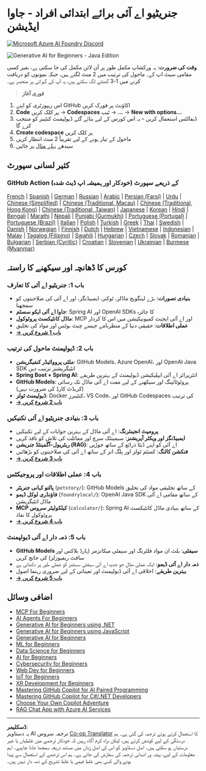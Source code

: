 <!--
CO_OP_TRANSLATOR_METADATA:
{
  "original_hash": "90ac762d40c6db51b8081cdb3e49e9db",
  "translation_date": "2025-08-28T21:33:16+00:00",
  "source_file": "README.md",
  "language_code": "ur"
}
-->
# جنریٹیو اے آئی برائے ابتدائی افراد - جاوا ایڈیشن
[![Microsoft Azure AI Foundry Discord](https://dcbadge.limes.pink/api/server/ByRwuEEgH4)](https://discord.com/invite/ByRwuEEgH4)

![Generative AI for Beginners - Java Edition](../../translated_images/beg-genai-series.8b48be9951cc574c25f8a3accba949bfd03c2f008e2c613283a1b47316fbee68.ur.png)

**وقت کی ضرورت**: یہ ورکشاپ مکمل طور پر آن لائن مکمل کی جا سکتی ہے، بغیر کسی مقامی سیٹ اپ کے۔ ماحول کی ترتیب میں 2 منٹ لگتے ہیں، جبکہ نمونوں کو دریافت کرنے میں 1-3 گھنٹے لگ سکتے ہیں، یہ آپ کی گہرائی پر منحصر ہے۔

> **فوری آغاز**

1. اس ریپوزٹری کو اپنے GitHub اکاؤنٹ پر فورک کریں  
2. **Code** پر کلک کریں → **Codespaces** ٹیب → **...** → **New with options...**  
3. ڈیفالٹس استعمال کریں – یہ اس کورس کے لیے بنائے گئے ڈیولپمنٹ کنٹینر کو منتخب کرے گا  
4. **Create codespace** پر کلک کریں  
5. ماحول کے تیار ہونے کے لیے تقریباً 2 منٹ انتظار کریں  
6. سیدھے [پہلے مثال](./02-SetupDevEnvironment/README.md#step-2-create-a-github-personal-access-token) پر جائیں  

## کثیر لسانی سپورٹ

### GitHub Action کے ذریعے سپورٹ (خودکار اور ہمیشہ اپ ڈیٹ شدہ)

[French](../fr/README.md) | [Spanish](../es/README.md) | [German](../de/README.md) | [Russian](../ru/README.md) | [Arabic](../ar/README.md) | [Persian (Farsi)](../fa/README.md) | [Urdu](./README.md) | [Chinese (Simplified)](../zh/README.md) | [Chinese (Traditional, Macau)](../mo/README.md) | [Chinese (Traditional, Hong Kong)](../hk/README.md) | [Chinese (Traditional, Taiwan)](../tw/README.md) | [Japanese](../ja/README.md) | [Korean](../ko/README.md) | [Hindi](../hi/README.md) | [Bengali](../bn/README.md) | [Marathi](../mr/README.md) | [Nepali](../ne/README.md) | [Punjabi (Gurmukhi)](../pa/README.md) | [Portuguese (Portugal)](../pt/README.md) | [Portuguese (Brazil)](../br/README.md) | [Italian](../it/README.md) | [Polish](../pl/README.md) | [Turkish](../tr/README.md) | [Greek](../el/README.md) | [Thai](../th/README.md) | [Swedish](../sv/README.md) | [Danish](../da/README.md) | [Norwegian](../no/README.md) | [Finnish](../fi/README.md) | [Dutch](../nl/README.md) | [Hebrew](../he/README.md) | [Vietnamese](../vi/README.md) | [Indonesian](../id/README.md) | [Malay](../ms/README.md) | [Tagalog (Filipino)](../tl/README.md) | [Swahili](../sw/README.md) | [Hungarian](../hu/README.md) | [Czech](../cs/README.md) | [Slovak](../sk/README.md) | [Romanian](../ro/README.md) | [Bulgarian](../bg/README.md) | [Serbian (Cyrillic)](../sr/README.md) | [Croatian](../hr/README.md) | [Slovenian](../sl/README.md) | [Ukrainian](../uk/README.md) | [Burmese (Myanmar)](../my/README.md)

## کورس کا ڈھانچہ اور سیکھنے کا راستہ

### **باب 1: جنریٹیو اے آئی کا تعارف**
- **بنیادی تصورات**: بڑے لینگویج ماڈلز، ٹوکنز، ایمبیڈنگز، اور اے آئی کی صلاحیتوں کو سمجھنا  
- **جاوا اے آئی ایکو سسٹم**: Spring AI اور OpenAI SDKs کا جائزہ  
- **ماڈل کانٹیکسٹ پروٹوکول**: MCP اور اے آئی ایجنٹ کمیونیکیشن میں اس کا کردار  
- **عملی اطلاقات**: حقیقی دنیا کے منظرنامے جیسے چیٹ بوٹس اور مواد کی تخلیق  
- **[→ باب 1 شروع کریں](./01-IntroToGenAI/README.md)**  

### **باب 2: ڈیولپمنٹ ماحول کی ترتیب**
- **ملٹی پرووائیڈر کنفیگریشن**: GitHub Models، Azure OpenAI، اور OpenAI Java SDK انٹیگریشنز ترتیب دیں  
- **Spring Boot + Spring AI**: انٹرپرائز اے آئی ایپلیکیشن ڈیولپمنٹ کے بہترین طریقے  
- **GitHub Models**: پروٹوٹائپنگ اور سیکھنے کے لیے مفت اے آئی ماڈل تک رسائی (کریڈٹ کارڈ کی ضرورت نہیں)  
- **ڈیولپمنٹ ٹولز**: Docker کنٹینرز، VS Code، اور GitHub Codespaces کی ترتیب  
- **[→ باب 2 شروع کریں](./02-SetupDevEnvironment/README.md)**  

### **باب 3: بنیادی جنریٹیو اے آئی تکنیکیں**
- **پرومپٹ انجینئرنگ**: اے آئی ماڈل کے بہترین جوابات کے لیے تکنیکیں  
- **ایمبیڈنگز اور ویکٹر آپریشنز**: سیمینٹک سرچ اور مماثلت کی تلاش کو نافذ کریں  
- **ریٹریول-آگمینٹڈ جنریشن (RAG)**: اے آئی کو اپنے ڈیٹا ذرائع کے ساتھ جوڑیں  
- **فنکشن کالنگ**: کسٹم ٹولز اور پلگ انز کے ساتھ اے آئی کی صلاحیتوں کو بڑھائیں  
- **[→ باب 3 شروع کریں](./03-CoreGenerativeAITechniques/README.md)**  

### **باب 4: عملی اطلاقات اور پروجیکٹس**
- **پالتو کہانی جنریٹر** (`petstory/`): GitHub Models کے ساتھ تخلیقی مواد کی تخلیق  
- **فاؤنڈری لوکل ڈیمو** (`foundrylocal/`): OpenAI Java SDK کے ساتھ مقامی اے آئی ماڈل انٹیگریشن  
- **MCP کیلکولیٹر سروس** (`calculator/`): Spring AI کے ساتھ بنیادی ماڈل کانٹیکسٹ پروٹوکول کا نفاذ  
- **[→ باب 4 شروع کریں](./04-PracticalSamples/README.md)**  

### **باب 5: ذمہ دار اے آئی ڈیولپمنٹ**
- **GitHub Models سیفٹی**: بلٹ ان مواد فلٹرنگ اور سیفٹی میکانزمز (ہارڈ بلاکس اور سافٹ ریفیوزلز) کی جانچ کریں  
- **ذمہ دار اے آئی ڈیمو**: ایک عملی مثال جو جدید اے آئی سیفٹی سسٹمز کو عملی طور پر دکھاتی ہے  
- **بہترین طریقے**: اخلاقی اے آئی ڈیولپمنٹ اور تعیناتی کے لیے ضروری رہنما اصول  
- **[→ باب 5 شروع کریں](./05-ResponsibleGenAI/README.md)**  

## اضافی وسائل

- [MCP For Beginners](https://github.com/microsoft/mcp-for-beginners)  
- [AI Agents For Beginners](https://github.com/microsoft/ai-agents-for-beginners)  
- [Generative AI for Beginners using .NET](https://github.com/microsoft/Generative-AI-for-beginners-dotnet)  
- [Generative AI for Beginners using JavaScript](https://github.com/microsoft/generative-ai-with-javascript)  
- [Generative AI for Beginners](https://github.com/microsoft/generative-ai-for-beginners)  
- [ML for Beginners](https://aka.ms/ml-beginners)  
- [Data Science for Beginners](https://aka.ms/datascience-beginners)  
- [AI for Beginners](https://aka.ms/ai-beginners)  
- [Cybersecurity for Beginners](https://github.com/microsoft/Security-101)  
- [Web Dev for Beginners](https://aka.ms/webdev-beginners)  
- [IoT for Beginners](https://aka.ms/iot-beginners)  
- [XR Development for Beginners](https://github.com/microsoft/xr-development-for-beginners)  
- [Mastering GitHub Copilot for AI Paired Programming](https://aka.ms/GitHubCopilotAI)  
- [Mastering GitHub Copilot for C#/.NET Developers](https://github.com/microsoft/mastering-github-copilot-for-dotnet-csharp-developers)  
- [Choose Your Own Copilot Adventure](https://github.com/microsoft/CopilotAdventures)  
- [RAG Chat App with Azure AI Services](https://github.com/Azure-Samples/azure-search-openai-demo-java)  

---

**ڈسکلیمر**:  
یہ دستاویز AI ترجمہ سروس [Co-op Translator](https://github.com/Azure/co-op-translator) کا استعمال کرتے ہوئے ترجمہ کی گئی ہے۔ ہم درستگی کے لیے کوشش کرتے ہیں، لیکن براہ کرم آگاہ رہیں کہ خودکار ترجمے میں غلطیاں یا غیر درستیاں ہو سکتی ہیں۔ اصل دستاویز کو اس کی اصل زبان میں مستند ذریعہ سمجھا جانا چاہیے۔ اہم معلومات کے لیے، پیشہ ور انسانی ترجمہ کی سفارش کی جاتی ہے۔ ہم اس ترجمے کے استعمال سے پیدا ہونے والی کسی بھی غلط فہمی یا غلط تشریح کے ذمہ دار نہیں ہیں۔